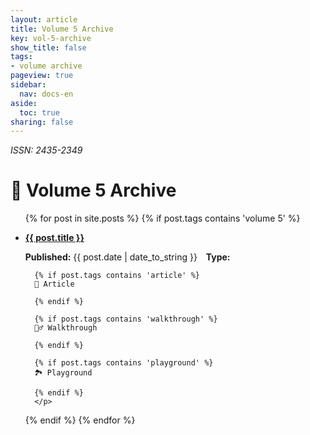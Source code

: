 ```yaml
---
layout: article
title: Volume 5 Archive
key: vol-5-archive
show_title: false
tags:
- volume archive
pageview: true
sidebar:
  nav: docs-en
aside:
  toc: true
sharing: false
---
```


*ISSN: 2435-2349*

# 🏦 Volume 5 Archive

<ul>
  {% for post in site.posts %}
  {% if post.tags contains 'volume 5' %}
  <li>
  <a href="{{ post.url }}">
    <p><b>{{ post.title }}</b></p></a>
    <p><b>Published:</b> {{ post.date | date_to_string }} <b>&nbsp;&nbsp;&nbsp;Type:   </b>

      {% if post.tags contains 'article' %} 
      📔 Article

      {% endif %}

      {% if post.tags contains 'walkthrough' %} 
      🚶‍♂️ Walkthrough

      {% endif %}
      
      {% if post.tags contains 'playground' %} 
      🏞 Playground

      {% endif %}
      </p> 
  </li>
  {% endif %}
  {% endfor %}
</ul>